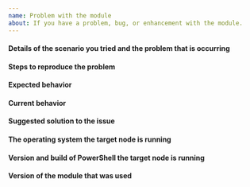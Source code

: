 ```yaml
---
name: Problem with the module
about: If you have a problem, bug, or enhancement with the module.
---
```

<!--
    Your feedback and support is greatly appreciated, thanks for contributing!

    Please provide information regarding your issue under each header below.
    Write N/A under any headers that do not apply to your issue, or if the
    information is not available.

    NOTE! Sensitive information should be obfuscated.

    PLEASE KEEP THE HEADERS.

    You may remove this comment block, and the other comment blocks,
    but please keep the headers.
-->
#### Details of the scenario you tried and the problem that is occurring

#### Steps to reproduce the problem

#### Expected behavior

#### Current behavior

#### Suggested solution to the issue

#### The operating system the target node is running

#### Version and build of PowerShell the target node is running
<!--
    To help with this information, please run this command:
    $PSVersionTable
-->

#### Version of the module that was used
<!--
    To help with this information, please run this command:
    Get-Module -Name 'DscResource.DocGenerator' -ListAvailable | ft Name,Version,Path
-->

